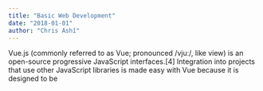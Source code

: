 ```yaml
---
title: "Basic Web Development"
date: "2018-01-01"
author: "Chris Ashî"
---
```

Vue.js (commonly referred to as Vue; pronounced /vjuː/, like view) is an open-source progressive JavaScript
interfaces.[4] Integration into projects that use other JavaScript libraries is made easy with Vue because
it is designed to be 